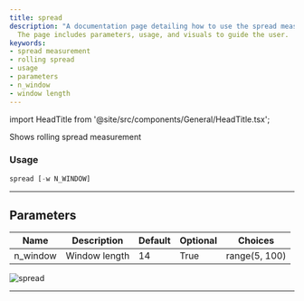 ```yaml
---
title: spread
description: "A documentation page detailing how to use the spread measurement tool."
  The page includes parameters, usage, and visuals to guide the user.
keywords:
- spread measurement
- rolling spread
- usage
- parameters
- n_window
- window length
---
```


import HeadTitle from '@site/src/components/General/HeadTitle.tsx';

<HeadTitle title="forex/qa/spread - Reference | OpenBB Terminal Docs" />

Shows rolling spread measurement

### Usage

```python
spread [-w N_WINDOW]
```

---

## Parameters

| Name | Description | Default | Optional | Choices |
| ---- | ----------- | ------- | -------- | ------- |
| n_window | Window length | 14 | True | range(5, 100) |

![spread](https://user-images.githubusercontent.com/46355364/154308406-f20812a4-fa04-4937-b8de-dc27042f7462.png)

---
